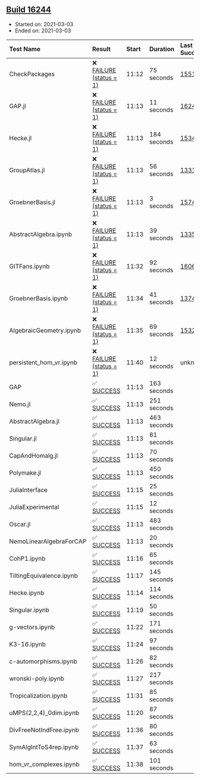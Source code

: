 ## [Build 16244](https://oscarci.mathematik.uni-kl.de/job/oscar/16244/)

* Started on: 2021-03-03
* Ended on: 2021-03-03

| Test Name    | Result | Start | Duration | Last Success | First Failure |
|:-------------|:-------|:------|:---------|:-------------|:--------------|
| CheckPackages | ❌ [FAILURE (status = 1)](https://oscarci.mathematik.uni-kl.de/job/oscar/16244/artifact/logs/build-16244/CheckPackages.log) | 11:12 | 75 seconds | [15514](https://oscarci.mathematik.uni-kl.de/job/oscar/15514/) | [15515](https://oscarci.mathematik.uni-kl.de/job/oscar/15515/) |
| GAP.jl | ❌ [FAILURE (status = 1)](https://oscarci.mathematik.uni-kl.de/job/oscar/16244/artifact/logs/build-16244/GAP.jl.log) | 11:13 | 11 seconds | [16242](https://oscarci.mathematik.uni-kl.de/job/oscar/16242/) | [16243](https://oscarci.mathematik.uni-kl.de/job/oscar/16243/) |
| Hecke.jl | ❌ [FAILURE (status = 1)](https://oscarci.mathematik.uni-kl.de/job/oscar/16244/artifact/logs/build-16244/Hecke.jl.log) | 11:13 | 184 seconds | [15344](https://oscarci.mathematik.uni-kl.de/job/oscar/15344/) | [15348](https://oscarci.mathematik.uni-kl.de/job/oscar/15348/) |
| GroupAtlas.jl | ❌ [FAILURE (status = 1)](https://oscarci.mathematik.uni-kl.de/job/oscar/16244/artifact/logs/build-16244/GroupAtlas.jl.log) | 11:13 | 56 seconds | [13311](https://oscarci.mathematik.uni-kl.de/job/oscar/13311/) | [13312](https://oscarci.mathematik.uni-kl.de/job/oscar/13312/) |
| GroebnerBasis.jl | ❌ [FAILURE (status = 1)](https://oscarci.mathematik.uni-kl.de/job/oscar/16244/artifact/logs/build-16244/GroebnerBasis.jl.log) | 11:13 | 3 seconds | [15745](https://oscarci.mathematik.uni-kl.de/job/oscar/15745/) | [15746](https://oscarci.mathematik.uni-kl.de/job/oscar/15746/) |
| AbstractAlgebra.ipynb | ❌ [FAILURE (status = 1)](https://oscarci.mathematik.uni-kl.de/job/oscar/16244/artifact/logs/build-16244/AbstractAlgebra.ipynb.log) | 11:13 | 39 seconds | [13355](https://oscarci.mathematik.uni-kl.de/job/oscar/13355/) | [13356](https://oscarci.mathematik.uni-kl.de/job/oscar/13356/) |
| GITFans.ipynb | ❌ [FAILURE (status = 1)](https://oscarci.mathematik.uni-kl.de/job/oscar/16244/artifact/logs/build-16244/GITFans.ipynb.log) | 11:32 | 92 seconds | [16068](https://oscarci.mathematik.uni-kl.de/job/oscar/16068/) | [16069](https://oscarci.mathematik.uni-kl.de/job/oscar/16069/) |
| GroebnerBasis.ipynb | ❌ [FAILURE (status = 1)](https://oscarci.mathematik.uni-kl.de/job/oscar/16244/artifact/logs/build-16244/GroebnerBasis.ipynb.log) | 11:34 | 41 seconds | [13748](https://oscarci.mathematik.uni-kl.de/job/oscar/13748/) | [13749](https://oscarci.mathematik.uni-kl.de/job/oscar/13749/) |
| AlgebraicGeometry.ipynb | ❌ [FAILURE (status = 1)](https://oscarci.mathematik.uni-kl.de/job/oscar/16244/artifact/logs/build-16244/AlgebraicGeometry.ipynb.log) | 11:35 | 69 seconds | [15322](https://oscarci.mathematik.uni-kl.de/job/oscar/15322/) | [15323](https://oscarci.mathematik.uni-kl.de/job/oscar/15323/) |
| persistent_hom_vr.ipynb | ❌ [FAILURE (status = 1)](https://oscarci.mathematik.uni-kl.de/job/oscar/16244/artifact/logs/build-16244/persistent_hom_vr.ipynb.log) | 11:40 | 12 seconds | unknown | unknown |
| GAP | ✅ [SUCCESS](https://oscarci.mathematik.uni-kl.de/job/oscar/16244/artifact/logs/build-16244/GAP.log) | 11:13 | 163 seconds |  |  |
| Nemo.jl | ✅ [SUCCESS](https://oscarci.mathematik.uni-kl.de/job/oscar/16244/artifact/logs/build-16244/Nemo.jl.log) | 11:13 | 251 seconds |  |  |
| AbstractAlgebra.jl | ✅ [SUCCESS](https://oscarci.mathematik.uni-kl.de/job/oscar/16244/artifact/logs/build-16244/AbstractAlgebra.jl.log) | 11:13 | 463 seconds |  |  |
| Singular.jl | ✅ [SUCCESS](https://oscarci.mathematik.uni-kl.de/job/oscar/16244/artifact/logs/build-16244/Singular.jl.log) | 11:13 | 81 seconds |  |  |
| CapAndHomalg.jl | ✅ [SUCCESS](https://oscarci.mathematik.uni-kl.de/job/oscar/16244/artifact/logs/build-16244/CapAndHomalg.jl.log) | 11:13 | 70 seconds |  |  |
| Polymake.jl | ✅ [SUCCESS](https://oscarci.mathematik.uni-kl.de/job/oscar/16244/artifact/logs/build-16244/Polymake.jl.log) | 11:13 | 450 seconds |  |  |
| JuliaInterface | ✅ [SUCCESS](https://oscarci.mathematik.uni-kl.de/job/oscar/16244/artifact/logs/build-16244/JuliaInterface.log) | 11:15 | 25 seconds |  |  |
| JuliaExperimental | ✅ [SUCCESS](https://oscarci.mathematik.uni-kl.de/job/oscar/16244/artifact/logs/build-16244/JuliaExperimental.log) | 11:15 | 12 seconds |  |  |
| Oscar.jl | ✅ [SUCCESS](https://oscarci.mathematik.uni-kl.de/job/oscar/16244/artifact/logs/build-16244/Oscar.jl.log) | 11:13 | 483 seconds |  |  |
| NemoLinearAlgebraForCAP | ✅ [SUCCESS](https://oscarci.mathematik.uni-kl.de/job/oscar/16244/artifact/logs/build-16244/NemoLinearAlgebraForCAP.log) | 11:13 | 20 seconds |  |  |
| CohP1.ipynb | ✅ [SUCCESS](https://oscarci.mathematik.uni-kl.de/job/oscar/16244/artifact/logs/build-16244/CohP1.ipynb.log) | 11:16 | 65 seconds |  |  |
| TiltingEquivalence.ipynb | ✅ [SUCCESS](https://oscarci.mathematik.uni-kl.de/job/oscar/16244/artifact/logs/build-16244/TiltingEquivalence.ipynb.log) | 11:17 | 145 seconds |  |  |
| Hecke.ipynb | ✅ [SUCCESS](https://oscarci.mathematik.uni-kl.de/job/oscar/16244/artifact/logs/build-16244/Hecke.ipynb.log) | 11:14 | 114 seconds |  |  |
| Singular.ipynb | ✅ [SUCCESS](https://oscarci.mathematik.uni-kl.de/job/oscar/16244/artifact/logs/build-16244/Singular.ipynb.log) | 11:19 | 50 seconds |  |  |
| g-vectors.ipynb | ✅ [SUCCESS](https://oscarci.mathematik.uni-kl.de/job/oscar/16244/artifact/logs/build-16244/g-vectors.ipynb.log) | 11:22 | 171 seconds |  |  |
| K3-16.ipynb | ✅ [SUCCESS](https://oscarci.mathematik.uni-kl.de/job/oscar/16244/artifact/logs/build-16244/K3-16.ipynb.log) | 11:24 | 97 seconds |  |  |
| c-automorphisms.ipynb | ✅ [SUCCESS](https://oscarci.mathematik.uni-kl.de/job/oscar/16244/artifact/logs/build-16244/c-automorphisms.ipynb.log) | 11:26 | 82 seconds |  |  |
| wronski-poly.ipynb | ✅ [SUCCESS](https://oscarci.mathematik.uni-kl.de/job/oscar/16244/artifact/logs/build-16244/wronski-poly.ipynb.log) | 11:27 | 217 seconds |  |  |
| Tropicalization.ipynb | ✅ [SUCCESS](https://oscarci.mathematik.uni-kl.de/job/oscar/16244/artifact/logs/build-16244/Tropicalization.ipynb.log) | 11:31 | 85 seconds |  |  |
| uMPS(2,2,4)_0dim.ipynb | ✅ [SUCCESS](https://oscarci.mathematik.uni-kl.de/job/oscar/16244/artifact/logs/build-16244/uMPS-2-2-4-_0dim.ipynb.log) | 11:20 | 87 seconds |  |  |
| DivFreeNotIndFree.ipynb | ✅ [SUCCESS](https://oscarci.mathematik.uni-kl.de/job/oscar/16244/artifact/logs/build-16244/DivFreeNotIndFree.ipynb.log) | 11:36 | 80 seconds |  |  |
| SymAlgIntToS4rep.ipynb | ✅ [SUCCESS](https://oscarci.mathematik.uni-kl.de/job/oscar/16244/artifact/logs/build-16244/SymAlgIntToS4rep.ipynb.log) | 11:37 | 63 seconds |  |  |
| hom_vr_complexes.ipynb | ✅ [SUCCESS](https://oscarci.mathematik.uni-kl.de/job/oscar/16244/artifact/logs/build-16244/hom_vr_complexes.ipynb.log) | 11:38 | 101 seconds |  |  |
